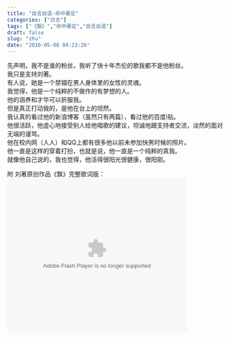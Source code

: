 ```yaml
---
title: "自言自语-命中著定"
categories: ["日志"]
tags: ["《飘》","命中著定","自言自语"]
draft: false
slug: "zhu"
date: "2010-05-08 04:23:26"
---
```


<p><div id="_mcePaste">先声明，我不是谁的粉丝，我听了快十年杰伦的歌我都不是他粉丝。</div>
<div id="_mcePaste">我只是支持刘著。</div>
<div id="_mcePaste">有人说，她是一个禁锢在男人身体里的女性的灵魂。</div>
<div id="_mcePaste">我觉得，他是一个纯粹的不做作的有梦想的人。</div>
<div id="_mcePaste">他的涵养和才华可以折服我。</div>
<div id="_mcePaste">但是真正打动我的，是他在台上的坦然。</div>
<div id="_mcePaste">我认真的看过他的新浪博客（虽然只有两篇），看过他的百度i贴。</div>
<div id="_mcePaste">他很活跃，他虚心地接受别人给他唱歌的建议，坦诚地跟支持者交流，淡然的面对无端的谩骂。</div>
<div id="_mcePaste">他在校内网（人人）和QQ上都有很多他以前未参加快男时候的照片。</div>
<div id="_mcePaste">他一直是这样的穿着打扮，也就是说，他一直是一个纯粹的真我。</div>
<div id="_mcePaste">就像他自己说的，我也觉得，他活得很阳光很健康，很阳刚。</div></p>
<p><div>附 刘著原创作品《飘》完整歌词版：</div>
<object classid="clsid:d27cdb6e-ae6d-11cf-96b8-444553540000" width="420" height="363" codebase="http://download.macromedia.com/pub/shockwave/cabs/flash/swflash.cab#version=6,0,40,0"><param name="allowFullScreen" value="true" /><param name="allowscriptaccess" value="always" /><param name="wmode" value="opaque" /><param name="src" value="http://www.tudou.com/v/NUESYJUDzwo/v.swf" /><param name="allowfullscreen" value="true" /><embed type="application/x-shockwave-flash" width="420" height="363" src="http://www.tudou.com/v/NUESYJUDzwo/v.swf" wmode="opaque" allowscriptaccess="always" allowfullscreen="true"></embed></object></p>
